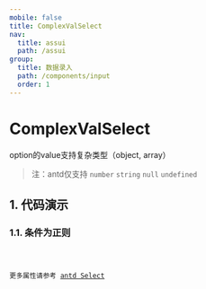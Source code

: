 ```yaml
---
mobile: false
title: ComplexValSelect
nav:
  title: assui
  path: /assui
group:
  title: 数据录入
  path: /components/input
  order: 1
---
```


# ComplexValSelect
option的value支持复杂类型（object, array）
> 注：antd仅支持 `number` `string` `null` `undefined`

## 1. 代码演示

### 1.1. 条件为正则

<code hideActions='["CSB", "EXTERNAL"]' src="./demo/index.jsx" />


 更多属性请参考 [antd Select](https://4x.ant.design/components/select-cn/)
